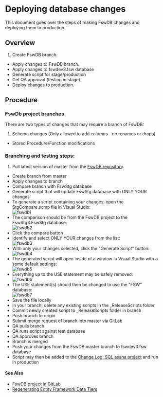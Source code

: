 # Deploying database changes

This document goes over the steps of making FswDB changes and deploying them
to production.

## Overview

1. Create FswDB branch.
* Apply changes to FswDB branch.
* Apply changes to fswdev3.fsw database
* Generate script for stage/production
* Get QA approval (testing in stage).
* Deploy changes to production.

## Procedure

### FswDb project branches

There are two types of changes that may require a branch of FswDB:

1. Schema changes (Only allowed to add columns - no renames or drops)
* Stored Procedure/Function modifications


### Branching and testing steps:

1. Pull latest version of master from the [FswDB repository](http://gitlab.fsw.com/tfs/FswDB).
* Create branch from master
* Apply changes to branch
* Compare branch with FswStg database
* Generate script that will update FswStg database with ONLY YOUR changes
 * To generate a script containing your changes, open the StgCompare.scmp file in Visual Studio:  
  ![fswdb1](http://gitlab.fsw.com/tfs/library/uploads/b1fdd3f41610fcc900c822382c406b4b/fswdb1.PNG)
 * The comparison should be from the FswDB project to the FswStg3.FswStg database:  
  ![fswdb2](http://gitlab.fsw.com/tfs/library/uploads/eed1784e14bbd17744ad1a5d4d87f522/fswdb2.PNG)
 * Click the compare button
 * Identify and select ONLY YOUR changes from the list:  
  ![fswdb3](http://gitlab.fsw.com/tfs/library/uploads/11ba9e1e2044375f9aaf5e52c7ab896b/fswdb3.PNG)
 * With only your changes selected, click the "Generate Script" button:  
  ![fswdb4](http://gitlab.fsw.com/tfs/library/uploads/7f56a2ed12b5d779c366f8537a0170ad/fswdb4.PNG)
 * The generated script will open inside of a window in Visual Studio with a some default settings:  
  ![fswdb5](http://gitlab.fsw.com/tfs/library/uploads/fa70783090d29aded8d4b53f7d9c44b2/fswdb5.PNG)
 * Everything up to the USE statement may be safely removed:  
  ![fswdb6](http://gitlab.fsw.com/tfs/library/uploads/1dde359d05cb7f6e35d08e5d02a8a9ea/fswdb6.PNG)
 * The USE statement(s) should then be changed to use the "FSW" database:  
  ![fswdb7](http://gitlab.fsw.com/tfs/library/uploads/e43708018698bf1d9b61188d55f85581/fswdb7.PNG)
 * Save the file locally
* In your branch, delete any existing scripts in the _ReleaseScripts folder
* Commit newly created script to _ReleaseScripts folder in branch
* Push branch to origin
* Submit merge request of branch into master via GitLab
 * QA pulls branch
 * QA runs script against test database
 * QA approves branch
 * Branch is merged
* Push your changes from the FswDB master branch to fswdev3.fsw database
* Script may then be added to the [Change Log: SQL asana project](https://app.asana.com/0/30603980759983/list) and run in production


#### See Also

* [FswDB project in GitLab](http://gitlab.fsw.com/tfs/FswDB)
* [Regenerating Entity Framework Data Tiers](http://gitlab.fsw.com/tfs/library/wikis/data/datatiers/entityFramework/regen)
